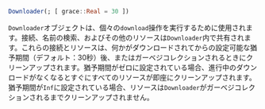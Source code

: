 ```julia
Downloader(; [ grace::Real = 30 ])
```

`Downloader`オブジェクトは、個々の`download`操作を実行するために使用されます。接続、名前の検索、およびその他のリソースは`Downloader`内で共有されます。これらの接続とリソースは、何かがダウンロードされてからの設定可能な猶予期間（デフォルト：30秒）後、またはガーベジコレクションされるときにクリーンアップされます。猶予期間がゼロに設定されている場合、進行中のダウンロードがなくなるとすぐにすべてのリソースが即座にクリーンアップされます。猶予期間が`Inf`に設定されている場合、リソースは`Downloader`がガーベジコレクションされるまでクリーンアップされません。
